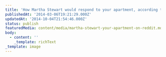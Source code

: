 ```yaml
---
title: 'How Martha Stewart would respond to your apartment, according to Reddit'
publishedAt: '2014-03-06T19:21:29.000Z'
updatedAt: '2014-10-04T21:54:46.000Z'
status: publish
featuredMedia: content/media/martha-stewart-your-apartment-on-reddit.md
body:
  - content: ''
    _template: richText
_template: image
---
```


